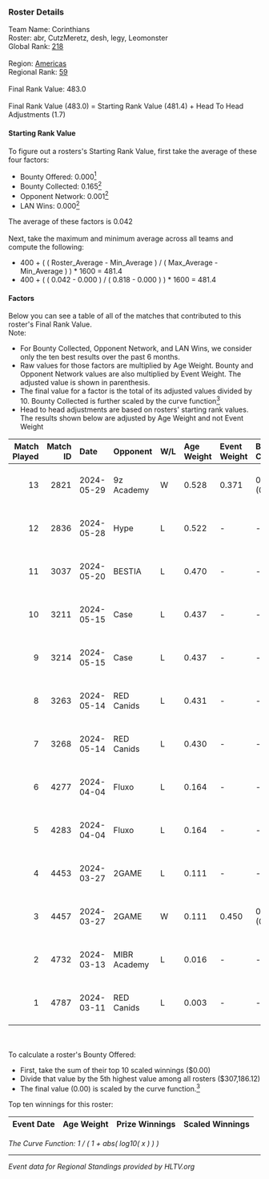 ### Roster Details<br />
Team Name: Corinthians<br />
Roster: abr, CutzMeretz, desh, legy, Leomonster<br />
Global Rank: [218](../../standings_global_2024_09_07.md)<br />
<br />
Region: [Americas]( ../../standings_americas_2024_09_07.md)<br />
Regional Rank: [59]( ../../standings_americas_2024_09_07.md)<br />
<br />
Final Rank Value:  483.0<br />
<br />
Final Rank Value (483.0) = Starting Rank Value (481.4) + Head To Head Adjustments (1.7)<br />

#### Starting Rank Value<br />
To figure out a rosters's Starting Rank Value, first take the average of these four factors:<br />
- Bounty Offered: 0.000[<sup>1</sup>](#table2)
- Bounty Collected: 0.165[<sup>2</sup>](#table1)
- Opponent Network: 0.001[<sup>2</sup>](#table1)
- LAN Wins: 0.000[<sup>2</sup>](#table1)

The average of these factors is 0.042<br />
<br />
Next, take the maximum and minimum average across all teams and compute the following:<br />
- 400 + ( ( Roster_Average - Min_Average ) / ( Max_Average - Min_Average ) ) * 1600 = 481.4
- 400 + ( ( 0.042 - 0.000 ) / ( 0.818 - 0.000 ) ) * 1600 = 481.4


#### Factors<br />
Below you can see a table of all of the matches that contributed to this roster's Final Rank Value.<br />
Note:<br />

- For Bounty Collected, Opponent Network, and LAN Wins, we consider only the ten best results over the past 6 months.
- Raw values for those factors are multiplied by Age Weight. Bounty and Opponent Network values are also multiplied by Event Weight. The adjusted value is shown in parenthesis.
- The final value for a factor is the total of its adjusted values divided by 10. Bounty Collected is further scaled by the curve function[<sup>3</sup>](#curveFunction)
- Head to head adjustments are based on rosters' starting rank values. The results shown below are adjusted by Age Weight and not Event Weight
<span id="table1"></span><br />


| Match Played | Match ID | Date       | Opponent     | W/L | Age Weight | Event Weight | Bounty Collected | Opponent Network | LAN Wins  | H2H Adj. | Roster                                  |
| -: | -: | :- | :- | :- | :- | :- | :- | :- | :- | -: | :- |
|           13 |     2821 | 2024-05-29 | 9z Academy   | W   | 0.528      | 0.371        | 0.000 (0.000)    | 0.060 (0.012)    | 0 (0.000) |     8.97 | abr, CutzMeretz, desh, legy, Leomonster |
|           12 |     2836 | 2024-05-28 | Hype         | L   | 0.522      | -            | -                | -                | -         |    -1.86 | abr, CutzMeretz, desh, legy, Leomonster |
|           11 |     3037 | 2024-05-20 | BESTIA       | L   | 0.470      | -            | -                | -                | -         |    -0.92 | abr, CutzMeretz, desh, legy, Leomonster |
|           10 |     3211 | 2024-05-15 | Case         | L   | 0.437      | -            | -                | -                | -         |    -1.04 | abr, CutzMeretz, desh, legy, Leomonster |
|            9 |     3214 | 2024-05-15 | Case         | L   | 0.437      | -            | -                | -                | -         |    -1.05 | abr, CutzMeretz, desh, legy, Leomonster |
|            8 |     3263 | 2024-05-14 | RED Canids   | L   | 0.431      | -            | -                | -                | -         |    -0.67 | abr, CutzMeretz, desh, legy, Leomonster |
|            7 |     3268 | 2024-05-14 | RED Canids   | L   | 0.430      | -            | -                | -                | -         |    -0.67 | abr, CutzMeretz, desh, legy, Leomonster |
|            6 |     4277 | 2024-04-04 | Fluxo        | L   | 0.164      | -            | -                | -                | -         |    -1.00 | abr, CutzMeretz, desh, legy, Leomonster |
|            5 |     4283 | 2024-04-04 | Fluxo        | L   | 0.164      | -            | -                | -                | -         |    -1.00 | abr, CutzMeretz, desh, legy, Leomonster |
|            4 |     4453 | 2024-03-27 | 2GAME        | L   | 0.111      | -            | -                | -                | -         |    -1.14 | abr, CutzMeretz, desh, legy, Leomonster |
|            3 |     4457 | 2024-03-27 | 2GAME        | W   | 0.111      | 0.450        | 0.002 (0.000)    | 0.013 (0.001)    | 0 (0.000) |     2.37 | abr, CutzMeretz, desh, legy, Leomonster |
|            2 |     4732 | 2024-03-13 | MIBR Academy | L   | 0.016      | -            | -                | -                | -         |    -0.31 | abr, CutzMeretz, desh, legy, Leomonster |
|            1 |     4787 | 2024-03-11 | RED Canids   | L   | 0.003      | -            | -                | -                | -         |    -0.01 | abr, CutzMeretz, desh, legy, Leomonster |

<br />
<span id="table2"></span><br />
To calculate a roster's Bounty Offered:<br />

- First, take the sum of their top 10 scaled winnings ($0.00)
- Divide that value by the 5th highest value among all rosters ($307,186.12)
- The final value (0.00) is scaled by the curve function.[<sup>3</sup>](#curveFunction)

Top ten winnings for this roster:<br />

| Event Date | Age Weight | Prize Winnings | Scaled Winnings |
| :- | -: | :- | :- |


<span id="curveFunction"></span>_The Curve Function: 1 / ( 1 + abs( log10( x ) ) )_<br />

---
_Event data for Regional Standings provided by HLTV.org_<br />
